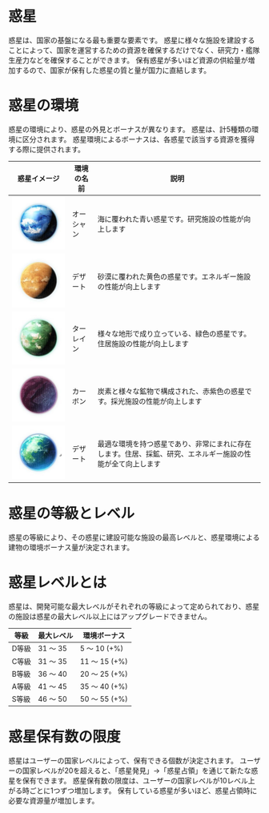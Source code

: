 # 惑星
惑星は、国家の基盤になる最も重要な要素です。
惑星に様々な施設を建設することによって、国家を運営するための資源を確保するだけでなく、研究力・艦隊生産力などを確保することができます。
保有惑星が多いほど資源の供給量が増加するので、国家が保有した惑星の質と量が国力に直結します。

# 惑星の環境
惑星の環境により、惑星の外見とボーナスが異なります。
惑星は、計5種類の環境に区分されます。
惑星環境によるボーナスは、各惑星で該当する資源を獲得する際に提供されます。

| 惑星イメージ | 環境の名前 | 説明 |
| --- | --- | --- |
|![](_images/1431592465.jpg) | オーシャン | 海に覆われた青い惑星です。研究施設の性能が向上します |
|![](_images/1431592486.jpg) | デザート | 砂漠に覆われた黄色の惑星です。エネルギー施設の性能が向上します |
|![](_images/1431592509.jpg) | ターレイン | 様々な地形で成り立っている、緑色の惑星です。住居施設の性能が向上します |
|![](_images/1431592529.jpg) | カーボン| 炭素と様々な鉱物で構成された、赤紫色の惑星です。採光施設の性能が向上します
|![](_images/1431592550.jpg) | デザート | 最適な環境を持つ惑星であり、非常にまれに存在します。住居、採鉱、研究、エネルギー施設の性能が全て向上します|


# 惑星の等級とレベル
惑星の等級により、その惑星に建設可能な施設の最高レベルと、惑星環境による建物の環境ボーナス量が決定されます。

# 惑星レベルとは
惑星は、開発可能な最大レベルがそれぞれの等級によって定められており、惑星の施設は惑星の最大レベル以上にはアップグレードできません。

| 等級 | 最大レベル | 環境ボーナス | 
|---|---|---|
|D等級|	31 ～ 35	|5 ～ 10 (+%)|
|C等級|	31 ～ 35	|11 ～ 15 (+%)|
|B等級|	36 ～ 40	|20 ～ 25 (+%)|
|A等級|	41 ～ 45	|35 ～ 40 (+%)|
|S等級|	46 ～ 50	|50 ～ 55 (+%)|

# 惑星保有数の限度
惑星はユーザーの国家レベルによって、保有できる個数が決定されます。
ユーザーの国家レベルが20を超えると、「惑星発見」→「惑星占領」を通じて新たな惑星を保有できます。
惑星保有数の限度は、ユーザーの国家レベルが10レベル上がる時ごとに1つずつ増加します。
保有している惑星が多いほど、惑星占領時に必要な資源量が増加します。
